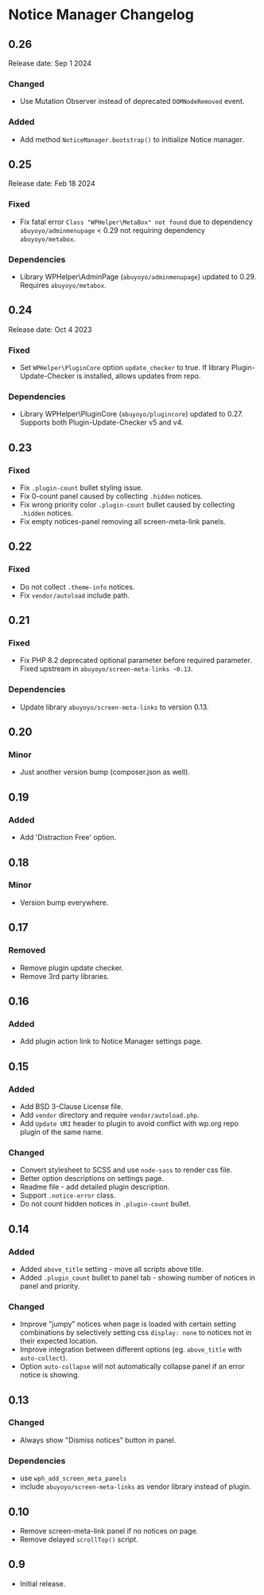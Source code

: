 # Notice Manager Changelog

## 0.26

Release date: Sep 1 2024

### Changed
- Use Mutation Observer instead of deprecated `DOMNodeRemoved` event.

### Added
- Add method `NoticeManager.bootstrap()` to initialize Notice manager.

## 0.25

Release date: Feb 18 2024

### Fixed
- Fix fatal error `Class "WPHelper\MetaBox" not found` due to dependency `abuyoyo/adminmenupage` < 0.29 not requiring dependency `abuyoyo/metabox`.

### Dependencies
- Library WPHelper\AdminPage (`abuyoyo/adminmenupage`) updated to 0.29. Requires `abuyoyo/metabox`. 

## 0.24

Release date: Oct 4 2023

### Fixed
- Set `WPHelper\PluginCore` option `update_checker` to true. If library Plugin-Update-Checker is installed, allows updates from repo.

### Dependencies
- Library WPHelper\PluginCore (`abuyoyo/plugincore`) updated to 0.27. Supports both Plugin-Update-Checker v5 and v4. 

## 0.23

### Fixed
- Fix `.plugin-count` bullet styling issue.
- Fix 0-count panel caused by collecting `.hidden` notices.
- Fix wrong priority color `.plugin-count` bullet caused by collecting `.hidden` notices.
- Fix empty notices-panel removing all screen-meta-link panels.

## 0.22

### Fixed
- Do not collect `.theme-info` notices.
- Fix `vendor/autoload` include path.

## 0.21

### Fixed
- Fix PHP 8.2 deprecated optional parameter before required parameter. Fixed upstream in `abuyoyo/screen-meta-links ~0.13`.

### Dependencies
- Update library `abuyoyo/screen-meta-links` to version 0.13.

## 0.20

### Minor
- Just another version bump (composer.json as well).

## 0.19

### Added
- Add 'Distraction Free' option.

## 0.18

### Minor
- Version bump everywhere.

## 0.17

### Removed
- Remove plugin update checker.
- Remove 3rd party libraries.

## 0.16

### Added
- Add plugin action link to Notice Manager settings page.

## 0.15

### Added
- Add BSD 3-Clause License file.
- Add `vendor` directory and require `vendor/autoload.php`.
- Add `Update URI` header to plugin to avoid conflict with wp.org repo plugin of the same name.

### Changed
- Convert stylesheet to SCSS and use `node-sass` to render css file.
- Better option descriptions on settings page.
- Readme file - add detailed plugin description.
- Support `.notice-error` class.
- Do not count hidden notices in `.plugin-count` bullet.

## 0.14

### Added
- Added `above_title` setting - move all scripts above title.
- Added `.plugin_count` bullet to panel tab - showing number of notices in panel and priority.

### Changed
- Improve "jumpy" notices when page is loaded with certain setting combinations by selectively setting css `display: none` to notices not in their expected location.
- Improve integration between different options (eg. `above_title` with `auto-collect`).
- Option `auto-collapse` will not automatically collapse panel if an error notice is showing.

## 0.13

### Changed
- Always show "Dismiss notices" button in panel.

### Dependencies
- use `wph_add_screen_meta_panels`
- include `abuyoyo/screen-meta-links` as vendor library instead of plugin.

## 0.10
- Remove screen-meta-link panel if no notices on page.
- Remove delayed `scrollTop()` script.

## 0.9
- Initial release.
